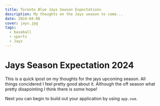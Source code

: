 ```yaml
---
title: Toronto Blue Jays Season Expectations
description: My thoughts on the Jays season to come...
date: 2024-04-08
cover: jays.jpg
tags:
  - baseball
  - sports
  - Jays
---
```


# Jays Season Expectation 2024

This is a quick ipost on my thoughts for the jays upcoming season. All things concidered I feel pretty good about it. Although the off season what pretty disapointing I think there is some hope!



Next you can begin to build out your application by using `app.vue`.
